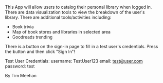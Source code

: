 This App will allow users to catalog their personal library when logged in.
There are data visualization tools to view the breakdown of the user's library.
There are additional tools/activities including:
- Book trivia
- Map of book stores and libraries in selected area
- Goodreads trending

There is a button on the sign-in page to fill in a test user's credentials. Press the button and then click "Sign In"!

Test User Credentials:
username: TestUser123
email: test@user.com
password: test

By Tim Meehan
